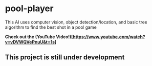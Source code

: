 # pool-player
This AI uses computer vision, object detection/location, and basic tree algorithm to find the best shot in a pool game

**Check out the (YouTube Video!)[https://www.youtube.com/watch?v=vDVWQVePnuU&t=1s]**

## This project is still under development
